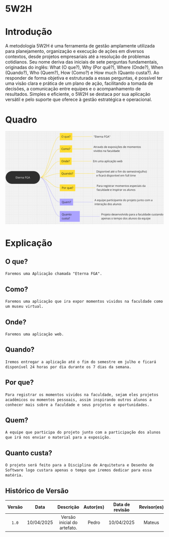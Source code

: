 # 5W2H #

# Introdução #

A metodologia 5W2H é uma ferramenta de gestão amplamente utilizada para planejamento, organização e execução de ações em diversos contextos, desde projetos empresariais até a resolução de problemas cotidianos. Seu nome deriva das iniciais de sete perguntas fundamentais, originadas do inglês: What (O que?), Why (Por quê?), Where (Onde?), When (Quando?), Who (Quem?), How (Como?) e How much (Quanto custa?). Ao responder de forma objetiva e estruturada a essas perguntas, é possível ter uma visão clara e prática de um plano de ação, facilitando a tomada de decisões, a comunicação entre equipes e o acompanhamento de resultados. Simples e eficiente, o 5W2H se destaca por sua aplicação versátil e pelo suporte que oferece à gestão estratégica e operacional.

# Quadro #

![quadro 5w2h](5w2h.png)

# Explicação #

## O que? ##
    Faremos uma Aplicação chamada "Eterna FGA".

## Como? ##
    Faremos uma aplicação que ira expor momentos vividos na faculdade como um museu virtual.

## Onde? ##
    Faremos uma aplicação web.

## Quando? ##
    Iremos entregar a aplicação até o fim do semestre em julho e ficará disponível 24 horas por dia durante os 7 dias da semana.

## Por que? ##
    Para registrar os momentos vividos na faculdade, sejam eles projetos acadêmicos ou momentos pessoais, assim inspirando outros alunos a conhecer mais sobre a faculdade e seus projetos e oportunidades.

## Quem? ##
    A equipe que participa do projeto junto com a participação dos alunos que irá nos enviar o material para a exposição.

## Quanto custa? ##
    O projeto será feito para a Disciplina de Arquitetura e Desenho de Software logo custara apenas o tempo que iremos dedicar para essa matéria.

## Histórico de Versão
| Versão | Data | Descrição | Autor(es) | Data de revisão | Revisor(es) |
| :-: | :-: | :-: | :-: | :-: | :-: |
| `1.0` | 10/04/2025  | Versão inicial do artefato. | Pedro | 10/04/2025 | Mateus |